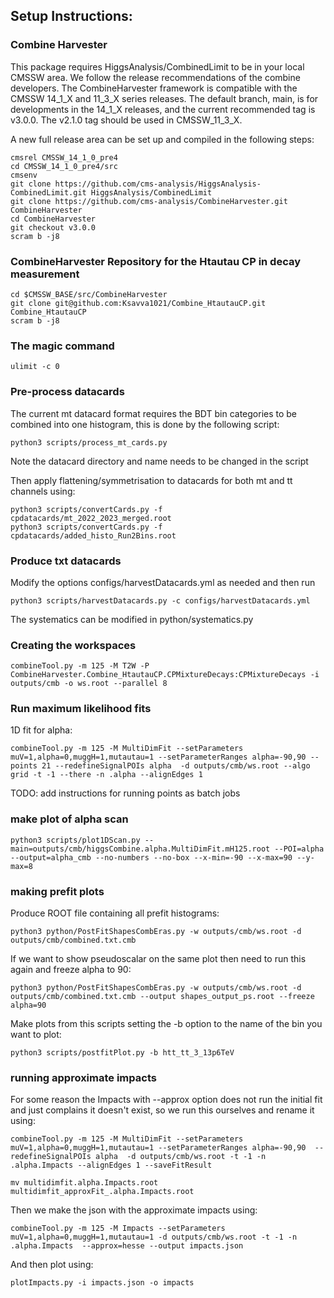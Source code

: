 ## Setup Instructions:


### Combine Harvester

This package requires HiggsAnalysis/CombinedLimit to be in your local CMSSW area. We follow the release recommendations of the combine developers. The CombineHarvester framework is compatible with the CMSSW 14_1_X and 11_3_X series releases. The default branch, main, is for developments in the 14_1_X releases, and the current recommended tag is v3.0.0. The v2.1.0 tag should be used in CMSSW_11_3_X.

A new full release area can be set up and compiled in the following steps:

```
cmsrel CMSSW_14_1_0_pre4
cd CMSSW_14_1_0_pre4/src
cmsenv
git clone https://github.com/cms-analysis/HiggsAnalysis-CombinedLimit.git HiggsAnalysis/CombinedLimit
git clone https://github.com/cms-analysis/CombineHarvester.git CombineHarvester
cd CombineHarvester
git checkout v3.0.0
scram b -j8
```

### CombineHarvester Repository for the Htautau CP in decay measurement

```
cd $CMSSW_BASE/src/CombineHarvester
git clone git@github.com:Ksavva1021/Combine_HtautauCP.git Combine_HtautauCP
scram b -j8
```

### The magic command

```
ulimit -c 0
```

### Pre-process datacards

The current mt datacard format requires the BDT bin categories to be combined into one histogram, this is done by the following script:

```
python3 scripts/process_mt_cards.py
```

Note the datacard directory and name needs to be changed in the script

Then apply flattening/symmetrisation to datacards for both mt and tt channels using: 

```
python3 scripts/convertCards.py -f  cpdatacards/mt_2022_2023_merged.root
python3 scripts/convertCards.py -f  cpdatacards/added_histo_Run2Bins.root

```

### Produce txt datacards

Modify the options configs/harvestDatacards.yml as needed and then run
 
```
python3 scripts/harvestDatacards.py -c configs/harvestDatacards.yml 
```

The systematics can be modified in python/systematics.py


### Creating the workspaces

```
combineTool.py -m 125 -M T2W -P CombineHarvester.Combine_HtautauCP.CPMixtureDecays:CPMixtureDecays -i outputs/cmb -o ws.root --parallel 8
```

### Run maximum likelihood fits

1D fit for alpha:

```
combineTool.py -m 125 -M MultiDimFit --setParameters muV=1,alpha=0,muggH=1,mutautau=1 --setParameterRanges alpha=-90,90 --points 21 --redefineSignalPOIs alpha  -d outputs/cmb/ws.root --algo grid -t -1 --there -n .alpha --alignEdges 1
```

TODO: add instructions for running points as batch jobs

### make plot of alpha scan

```
python3 scripts/plot1DScan.py --main=outputs/cmb/higgsCombine.alpha.MultiDimFit.mH125.root --POI=alpha --output=alpha_cmb --no-numbers --no-box --x-min=-90 --x-max=90 --y-max=8
```

### making prefit plots

Produce ROOT file containing all prefit histograms:
```
python3 python/PostFitShapesCombEras.py -w outputs/cmb/ws.root -d outputs/cmb/combined.txt.cmb 
```

If we want to show pseudoscalar on the same plot then need to run this again and freeze alpha to 90:
```
python3 python/PostFitShapesCombEras.py -w outputs/cmb/ws.root -d outputs/cmb/combined.txt.cmb --output shapes_output_ps.root --freeze alpha=90
```

Make plots from this scripts setting the -b option to the name of the bin you want to plot:

```
python3 scripts/postfitPlot.py -b htt_tt_3_13p6TeV
```

### running approximate impacts

For some reason the Impacts with --approx option does not run the initial fit and just complains it doesn't exist, so we run this ourselves and rename it using: 

```
combineTool.py -m 125 -M MultiDimFit --setParameters muV=1,alpha=0,muggH=1,mutautau=1 --setParameterRanges alpha=-90,90  --redefineSignalPOIs alpha  -d outputs/cmb/ws.root -t -1 -n .alpha.Impacts --alignEdges 1 --saveFitResult

mv multidimfit.alpha.Impacts.root multidimfit_approxFit_.alpha.Impacts.root
```

Then we make the json with the approximate impacts using:

```
combineTool.py -m 125 -M Impacts --setParameters muV=1,alpha=0,muggH=1,mutautau=1 -d outputs/cmb/ws.root -t -1 -n .alpha.Impacts  --approx=hesse --output impacts.json
```

And then plot using:

```
plotImpacts.py -i impacts.json -o impacts
```
